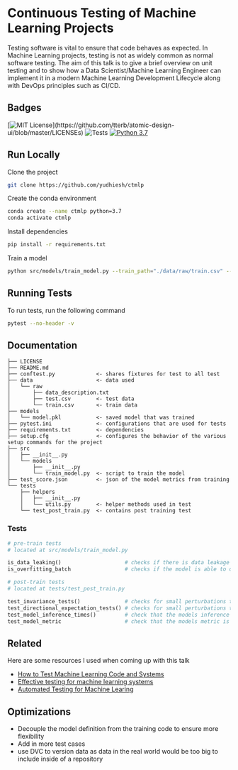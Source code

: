 # Continuous Testing of Machine Learning Projects

Testing software is vital to ensure that code behaves as expected. In Machine Learning projects, testing is not as widely common as normal software testing. The aim of this talk is to give a brief overview on unit testing and to show how a Data Scientist/Machine Learning Engineer can implement it in a modern Machine Learning Development Lifecycle along with DevOps principles such as CI/CD.

## Badges

[![MIT License](https://img.shields.io/apm/l/atomic-design-ui.svg?)](https://github.com/tterb/atomic-design-ui/blob/master/LICENSEs)
![Tests](https://github.com/yudhiesh/ctmlp/actions/workflows/main.yml/badge.svg)
[![Python 3.7](https://img.shields.io/badge/python-3.7-blue.svg)](https://www.python.org/downloads/release/python-370/)

## Run Locally

Clone the project

```bash
git clone https://github.com/yudhiesh/ctmlp
```

Create the conda environment

```bash
conda create --name ctmlp python=3.7
conda activate ctmlp
```

Install dependencies

```bash
pip install -r requirements.txt
```

Train a model

```bash
python src/models/train_model.py --train_path="./data/raw/train.csv" --test_path="./data/raw/test.csv"
```

## Running Tests

To run tests, run the following command

```bash
pytest --no-header -v
```

## Documentation

```
├── LICENSE
├── README.md
├── conftest.py             <- shares fixtures for test to all test
├── data                    <- data used
│   └── raw
│       ├── data_description.txt
│       ├── test.csv        <- test data
│       └── train.csv       <- train data
├── models
│   └── model.pkl           <- saved model that was trained
├── pytest.ini              <- configurations that are used for tests
├── requirements.txt        <- dependencies
├── setup.cfg               <- configures the behavior of the various setup commands for the project
├── src
│   ├── __init__.py
│   └── models
│       ├── __init__.py
│       └── train_model.py  <- script to train the model
├── test_score.json         <- json of the model metrics from training
└── tests
    ├── helpers
    │   ├── __init__.py
    │   └── utils.py        <- helper methods used in test
    └── test_post_train.py  <- contains post training test
```

### Tests

```python
# pre-train tests
# located at src/models/train_model.py

is_data_leaking()                    # checks if there is data leakage detected
is_overfitting_batch                 # checks if the model is able to overfit a single batch of data

# post-train tests
# located at tests/test_post_train.py

test_invariance_tests()              # checks for small perturbations that should not impact the models predictions
test_directional_expectation_tests() # checks for small perturbations that should impact the model
test_model_inference_times()         # check that the models inference speed at the 99th percentile is acceptable
test_model_metric                    # check that the models metric is below a set score
```

## Related

Here are some resources I used when coming up with this talk

- [How to Test Machine Learning Code and Systems](https://eugeneyan.com/writing/testing-ml/)
- [Effective testing for machine learning systems](https://www.jeremyjordan.me/testing-ml/)
- [Automated Testing for Machine Learing](https://www.google.com/url?sa=t&rct=j&q=&esrc=s&source=web&cd=&cad=rja&uact=8&ved=2ahUKEwjJveLKiML0AhWfSGwGHbTYDGcQwqsBegQIBRAB&url=https%3A%2F%2Fwww.youtube.com%2Fwatch%3Fv%3DbSXUJRnQPPo&usg=AOvVaw3pv3kp6stu2UcgfO0BdQrW)

## Optimizations

- Decouple the model definition from the training code to ensure more flexibility
- Add in more test cases
- use DVC to version data as data in the real world would be too big to include inside of a repository
